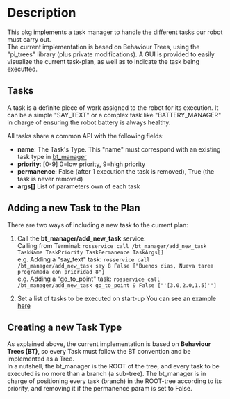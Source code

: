 # Description
This pkg implements a task manager to handle the different tasks our robot must carry out.  
The current implementation is based on Behaviour Trees, using the "pi_trees" library (plus private modifications).
A GUI is provided to easily visualize the current task-plan, as well as to indicate the task being executted.

## Tasks
A task is a definite piece of work assigned to the robot for its execution. 
It can be a simple "SAY_TEXT" or a complex task like "BATTERY_MANAGER" in charge of ensuring the robot battery is always healthy.  

All tasks share a common API with the following fields:  
  * **name**:               The Task's Type. This "name" must correspond with an existing task type in [bt_manager](https://gitlab.com/mapir/mapir-ros-sources/blob/kinetic-dev/planning/task_manager/scripts/bt_manager.py)
  * **priority**:           [0-9]  0=low priority, 9=high priority
  * **permanence**:         False (after 1 execution the task is removed), True (the task is never removed)
  * **args[]**              List of parameters own of each task

## Adding a new Task to the Plan
There are two ways of including a new task to the current plan:
1. Call the **bt_manager/add_new_task** service:  
Calling from Terminal: `rosservice call /bt_manager/add_new_task TaskName TaskPriority TaskPermanence TaskArgs[]`  
e.g. Adding a "say_text" task:    `rosservice call /bt_manager/add_new_task say 8 False ["Buenos dias, Nueva tarea programada con prioridad 8"]`  
e.g. Adding a "go_to_point" task: `rosservice call /bt_manager/add_new_task go_to_point 9 False ["'[3.0,2.0,1.5]'"]`  

2. Set a list of tasks to be executed on start-up
You can see an example [here](https://gitlab.com/mapir/mapir-ros-sources/blob/kinetic-dev/missions_pkg/launch/jgmonroy/jgmonroy_simbot_iro_initial_tasks.yaml)

## Creating a new Task Type
As explained above, the current implementation is based on **Behaviour Trees (BT)**, so every Task must follow the BT convention and be implemented as a Tree.  
In a nutshell, the bt_manager is the ROOT of the tree, and every task to be executed is no more than a branch (a sub-tree). 
The bt_manager is in charge of positioning every task (branch) in the ROOT-tree according to its priority, and removing it if the permanence param is set to False.